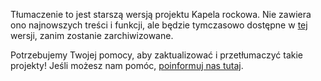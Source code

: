 Tłumaczenie to jest starszą wersją projektu Kapela rockowa. Nie zawiera ono najnowszych treści i funkcji, ale będzie tymczasowo dostępne w [tej](images/rock-band-pl-PL.pdf) wersji, zanim zostanie zarchiwizowane.

Potrzebujemy Twojej pomocy, aby zaktualizować i przetłumaczyć takie projekty! Jeśli możesz nam pomóc, [poinformuj nas tutaj](http://rpf.io/translators).

